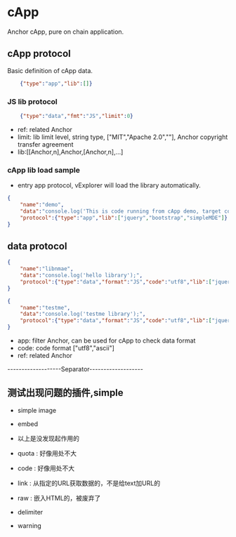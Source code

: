 # cApp
Anchor cApp, pure on chain application.


## cApp protocol

Basic definition of cApp data.
```JSON
    {"type":"app","lib":[]}
```

### JS lib protocol

```JSON
    {"type":"data","fmt":"JS","limit":0}
```

- ref: related Anchor
- limit: lib limit level, string type, ["MIT","Apache 2.0",""], Anchor copyright transfer agreement
- lib:[[Anchor,n],Anchor,[Anchor,n],...]

### cApp lib load sample

- entry app protocol, vExplorer will load the library automatically.
  
```JSON
{
    "name":"demo",
    "data":"console.log('This is code running from cApp demo, target container:'+con);console.log(agent);",
    "protocol":{"type":"app","lib":["jquery","bootstrap","simpleMDE"]}
} 
```

## data protocol

```JSON
{
    "name":"libnmae",
    "data":"console.log('hello library');",
    "protocol":{"type":"data","format":"JS","code":"utf8","lib":["jquery","testme"],"ext":["edit_header","edit_image","edit_block"]}
}  
```

```JSON
{
    "name":"testme",
    "data":"console.log('testme library');",
    "protocol":{"type":"data","format":"JS","code":"utf8","lib":["jquery","good_test","jrender"],"ext":["test_a","test_b","test_c"]}
}  
```

- app: filter Anchor, can be used for cApp to check data format
- code: code format ["utf8","ascii"]
- ref: related Anchor

-------------------Separator-------------------

## 测试出现问题的插件,simple

- simple image
- embed


- 以上是没发现起作用的

- quota : 好像用处不大
- code : 好像用处不大
- link : 从指定的URL获取数据的，不是给text加URL的
- raw : 嵌入HTML的，被废弃了
- delimiter
- warning
  